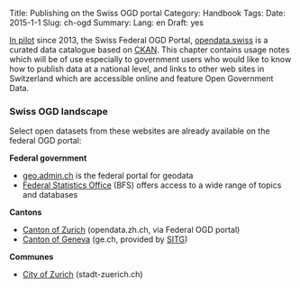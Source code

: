 Title: Publishing on the Swiss OGD portal
Category: Handbook
Tags:
Date: 2015-1-1
Slug: ch-ogd
Summary:
Lang: en
Draft: yes

[In pilot](http://opendata.admin.ch) since 2013, the Swiss Federal OGD Portal, [opendata.swiss](http://opendata.swiss) is a curated data catalogue based on [CKAN](http://ckan.org). This chapter contains usage notes which will be of use especially to government users who would like to know how to publish data at a national level, and links to other web sites in Switzerland which are accessible online and feature Open Government Data.

### Swiss OGD landscape

Select open datasets from these websites are already available on the federal OGD portal:

**Federal government**

- [geo.admin.ch](http://www.geo.admin.ch/) is the federal portal for geodata
- [Federal Statistics Office](http://www.bfs.admin.ch/bfs/portal/de/index/infothek/index.html) (BFS) offers access to a wide range of topics and databases

**Cantons**

- [Canton of Zurich](http://opendata.zh.ch/) (opendata.zh.ch, via Federal OGD portal)
- [Canton of Geneva](http://ge.ch/sitg/donnees) (ge.ch, provided by [SITG](http://ge.ch/sitg))

**Communes**

- [City of Zurich](http://data.stadt-zuerich.ch/content/portal/de/index/ogd.html) (stadt-zuerich.ch)
